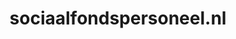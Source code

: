 ---
layout: post
title:  "sociaalfondspersoneel.nl"
internal_url:  "/dutchgov/sociaalfondspersoneel.nl.html"
categories: dutchgov
---